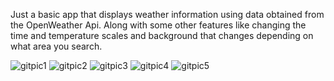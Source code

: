 Just a basic app that displays weather information using data obtained from the OpenWeather Api. 
Along with some other features like changing the time and temperature scales and background that changes depending on what area you search. 

![gitpic1](https://github.com/GoodPooch/WeatherApp/assets/30606042/3d0a501f-35d0-4631-8db6-cfa6140dbaa1)
![gitpic2](https://github.com/GoodPooch/WeatherApp/assets/30606042/6d86e601-330e-4fcb-8b84-bb7b94c2bcba)
![gitpic3](https://github.com/GoodPooch/WeatherApp/assets/30606042/3c4b5f74-3250-4c7b-9fb3-7a7c17bf1ed2)
![gitpic4](https://github.com/GoodPooch/WeatherApp/assets/30606042/6b0b3089-dac0-4e9d-95c4-47afcb5d145d)
![gitpic5](https://github.com/GoodPooch/WeatherApp/assets/30606042/65265226-b06f-4611-a525-346b0e0234e7)
